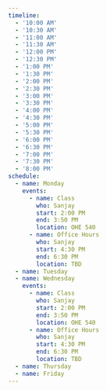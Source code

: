 ```yaml
---
timeline:
  - '10:00 AM'
  - '10:30 AM'
  - '11:00 AM'
  - '11:30 AM'
  - '12:00 PM'
  - '12:30 PM'
  - '1:00 PM'
  - '1:30 PM'
  - '2:00 PM'
  - '2:30 PM'
  - '3:00 PM'
  - '3:30 PM'
  - '4:00 PM'
  - '4:30 PM'
  - '5:00 PM'
  - '5:30 PM'
  - '6:00 PM'
  - '6:30 PM'
  - '7:00 PM'
  - '7:30 PM'
  - '8:00 PM'
schedule:
  - name: Monday
    events:
      - name: Class
        who: Sanjay
        start: 2:00 PM
        end: 3:50 PM
        location: OHE 540
      - name: Office Hours
        who: Sanjay
        start: 4:30 PM
        end: 6:30 PM
        location: TBD
  - name: Tuesday
  - name: Wednesday
    events:
      - name: Class
        who: Sanjay
        start: 2:00 PM
        end: 3:50 PM
        location: OHE 540
      - name: Office Hours
        who: Sanjay
        start: 4:30 PM
        end: 6:30 PM
        location: TBD 
  - name: Thursday
  - name: Friday
---
```

